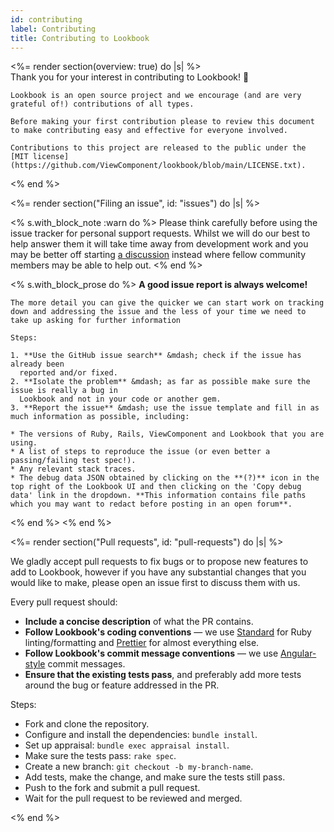 ```yaml
---
id: contributing
label: Contributing
title: Contributing to Lookbook
---
```


<%= render section(overview: true) do |s| %>  
    Thank you for your interest in contributing to Lookbook! 🙏

    Lookbook is an open source project and we encourage (and are very grateful of!) contributions of all types.

    Before making your first contribution please to review this document to make contributing easy and effective for everyone involved.

    Contributions to this project are released to the public under the [MIT license](https://github.com/ViewComponent/lookbook/blob/main/LICENSE.txt).

  <% end %>

<%= render section("Filing an issue", id: "issues") do |s| %>

  <% s.with_block_note :warn do %>
    Please think carefully before using the issue tracker for personal support requests. Whilst we will do our best to help answer them it will take time away from development work and you may be better off starting [a discussion](https://github.com/ViewComponent/lookbook/discussions) instead where fellow community members may be able to help out.
  <% end %>
  
  <% s.with_block_prose do %>
    **A good issue report is always welcome!**

    The more detail you can give the quicker we can start work on tracking down and addressing the issue and the less of your time we need to take up asking for further information

    Steps:

    1. **Use the GitHub issue search** &mdash; check if the issue has already been
      reported and/or fixed.
    2. **Isolate the problem** &mdash; as far as possible make sure the issue is really a bug in
      Lookbook and not in your code or another gem.
    3. **Report the issue** &mdash; use the issue template and fill in as much information as possible, including:

    * The versions of Ruby, Rails, ViewComponent and Lookbook that you are using.
    * A list of steps to reproduce the issue (or even better a passing/failing test spec!).
    * Any relevant stack traces.
    * The debug data JSON obtained by clicking on the **(?)** icon in the top right of the Lookbook UI and then clicking on the 'Copy debug data' link in the dropdown. **This information contains file paths which you may want to redact before posting in an open forum**.
  <% end %>
<% end %>

<%= render section("Pull requests", id: "pull-requests") do |s| %>

  We gladly accept pull requests to fix bugs or to propose new features to add to Lookbook, however if you have any substantial changes that you would like to make, please open an issue first to discuss them with us.

  Every pull request should:

  * **Include a concise description** of what the PR contains.
  * **Follow Lookbook's coding conventions** &mdash; we use [Standard](https://github.com/testdouble/standard) for Ruby linting/formatting and [Prettier](https://prettier.io/) for almost everything else.
  * **Follow Lookbook's commit message conventions** &mdash; we use [Angular-style](https://www.conventionalcommits.org/en/v1.0.0-beta.4/) commit messages.
  * **Ensure that the existing tests pass**, and preferably add more tests around the bug or feature addressed in  the PR.

  Steps:

  * Fork and clone the repository.
  * Configure and install the dependencies: `bundle install`.
  * Set up appraisal: `bundle exec appraisal install`.
  * Make sure the tests pass: `rake spec`.
  * Create a new branch: `git checkout -b my-branch-name`.
  * Add tests, make the change, and make sure the tests still pass.
  * Push to the fork and submit a pull request.
  * Wait for the pull request to be reviewed and merged.

<% end %>
